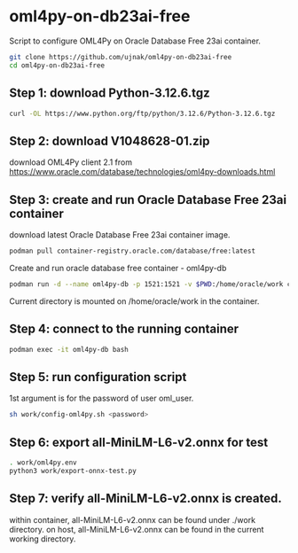 # oml4py-on-db23ai-free
Script to configure OML4Py on Oracle Database Free 23ai container.

```bash
git clone https://github.com/ujnak/oml4py-on-db23ai-free
cd oml4py-on-db23ai-free
```
## Step 1: download Python-3.12.6.tgz

```bash
curl -OL https://www.python.org/ftp/python/3.12.6/Python-3.12.6.tgz
```

## Step 2: download V1048628-01.zip

download OML4Py client 2.1 from 
https://www.oracle.com/database/technologies/oml4py-downloads.html

## Step 3: create and run Oracle Database Free 23ai container

download latest Oracle Database Free 23ai container image.
```bash
podman pull container-registry.oracle.com/database/free:latest
```
Create and run oracle database free container - oml4py-db

```bash
podman run -d --name oml4py-db -p 1521:1521 -v $PWD:/home/oracle/work container-registry.oracle.com/database/free:latest
```

Current directory is mounted on /home/oracle/work in the container.

## Step 4: connect to the running container

```bash
podman exec -it oml4py-db bash
```

## Step 5: run configuration script

1st argument is for the password of user oml_user.

```bash
sh work/config-oml4py.sh <password>
```

## Step 6: export all-MiniLM-L6-v2.onnx for test

```bash
. work/oml4py.env
python3 work/export-onnx-test.py
```

## Step 7: verify all-MiniLM-L6-v2.onnx is created.

within container, all-MiniLM-L6-v2.onnx can be found under ./work directory.
on host, all-MiniLM-L6-v2.onnx can be found in the current working directory.



